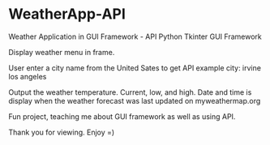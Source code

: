 # WeatherApp-API
Weather Application in GUI Framework - API
Python Tkinter GUI Framework

Display weather menu in frame.

User enter a city name from the United Sates to get API
example city:
  irvine
  los angeles

  
Output the weather temperature. Current, low, and high.
Date and time is display when the weather forecast was last updated on myweathermap.org

Fun project, teaching me about GUI framework as well as using API.

Thank you for viewing.
Enjoy =)
